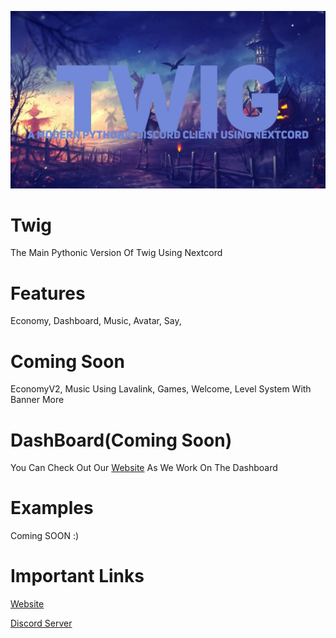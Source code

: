 ![title](picture/Twigaween.jpg)
# Twig
The Main Pythonic Version Of Twig Using Nextcord
# Features
Economy,
Dashboard,
Music,
Avatar,
Say,

# Coming Soon
EconomyV2,
Music Using Lavalink,
Games,
Welcome,
Level System With Banner
More

# DashBoard(Coming Soon)
You Can Check Out Our [Website](https://devbase-dev.github.io/twigbot) As We Work On The Dashboard

# Examples

Coming SOON :)

# Important Links

[Website](https://devbase-dev.github.io/twigbot)

[Discord Server](https://discord.gg/ATxcQwTqxA)